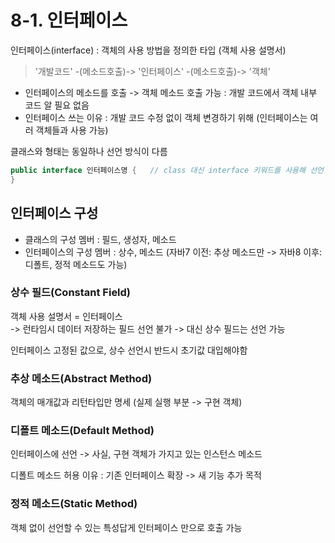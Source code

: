 # 8-1. 인터페이스

인터페이스(interface) : 객체의 사용 방법을 정의한 타입 (객체 사용 설명서) 
> '개발코드' -(메소드호출)-> '인터페이스' -(메소드호출)-> '객체'

- 인터페이스의 메소드를 호출 -> 객체 메소드 호출 가능 : 개발 코드에서 객체 내부 코드 알 필요 없음
- 인터페이스 쓰는 이유 : 개발 코드 수정 없이 객체 변경하기 위해 (인터페이스는 여러 객체들과 사용 가능)

클래스와 형태는 동일하나 선언 방식이 다름
```java
public interface 인터페이스명 {   // class 대신 interface 키워드를 사용해 선언
}
```

## 인터페이스 구성 

- 클래스의 구성 멤버 : 필드, 생성자, 메소드 
- 인터페이스의 구성 멤버 : 상수, 메소드 (자바7 이전: 추상 메소드만 -> 자바8 이후: 디폴트, 정적 메소드도 가능)

### 상수 필드(Constant Field)
객체 사용 설명서 = 인터페이스   
-> 런타임시 데이터 저장하는 필드 선언 불가 -> 대신 상수 필드는 선언 가능  

인터페이스 고정된 값으로, 상수 선언시 반드시 초기값 대입해야함

### 추상 메소드(Abstract Method)
객체의 매개값과 리턴타입만 명세 (실제 실행 부분 -> 구현 객체)  

### 디폴트 메소드(Default Method)
인터페이스에 선언 -> 사실, 구현 객체가 가지고 있는 인스턴스 메소드  

디폴트 메소드 허용 이유 : 기존 인터페이스 확장 -> 새 기능 추가 목적

### 정적 메소드(Static Method)
객체 없이 선언할 수 있는 특성답게 인터페이스 만으로 호출 가능



